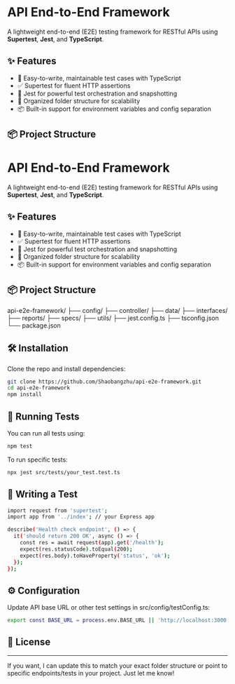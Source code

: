 # API End-to-End Framework

A lightweight end-to-end (E2E) testing framework for RESTful APIs using **Supertest**, **Jest**, and **TypeScript**.

## ✨ Features

- 🚀 Easy-to-write, maintainable test cases with TypeScript
- ✅ Supertest for fluent HTTP assertions
- 🧪 Jest for powerful test orchestration and snapshotting
- 📁 Organized folder structure for scalability
- 📦 Built-in support for environment variables and config separation

## 📦 Project Structure
# API End-to-End Framework

A lightweight end-to-end (E2E) testing framework for RESTful APIs using **Supertest**, **Jest**, and **TypeScript**.

## ✨ Features

- 🚀 Easy-to-write, maintainable test cases with TypeScript
- ✅ Supertest for fluent HTTP assertions
- 🧪 Jest for powerful test orchestration and snapshotting
- 📁 Organized folder structure for scalability
- 📦 Built-in support for environment variables and config separation

## 📦 Project Structure

api-e2e-framework/
├── config/
├── controller/
├── data/
├── interfaces/
├── reports/
├── specs/
├── utils/
├── jest.config.ts
├── tsconfig.json
└── package.json


## 🛠️ Installation

Clone the repo and install dependencies:

```bash
git clone https://github.com/Shaobangzhu/api-e2e-framework.git
cd api-e2e-framework
npm install
```

## 🚦 Running Tests

You can run all tests using:

```bash
npm test
```

To run specific tests:

```bash
npx jest src/tests/your_test.test.ts
```

## 🧪 Writing a Test

```bash
import request from 'supertest';
import app from '../index'; // your Express app

describe('Health check endpoint', () => {
  it('should return 200 OK', async () => {
    const res = await request(app).get('/health');
    expect(res.statusCode).toEqual(200);
    expect(res.body).toHaveProperty('status', 'ok');
  });
});
```

## ⚙️ Configuration
Update API base URL or other test settings in src/config/testConfig.ts:
```bash
export const BASE_URL = process.env.BASE_URL || 'http://localhost:3000';
```

## 📄 License

---

If you want, I can update this to match your exact folder structure or point to specific endpoints/tests in your project. Just let me know!